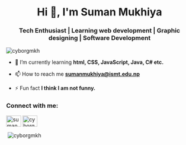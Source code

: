 <h1 align="center">Hi 👋, I'm Suman Mukhiya</h1>
<h3 align="center">Tech Enthusiast | Learning web development | Graphic designing | Software Development</h3>

<p align="left"> <img src="https://komarev.com/ghpvc/?username=cyborgmkh&label=Profile%20views&color=0e75b6&style=flat" alt="cyborgmkh" /> </p>

- 🌱 I’m currently learning **html, CSS, JavaScript, Java, C# etc.**

- 📫 How to reach me **sumanmukhiya@ismt.edu.np**

- ⚡ Fun fact **I think I am not funny.**

<h3 align="left">Connect with me:</h3>
<p align="left">
<a href="https://fb.com/suman.mkh444" target="blank"><img align="center" src="https://raw.githubusercontent.com/rahuldkjain/github-profile-readme-generator/master/src/images/icons/Social/facebook.svg" alt="suman.mkh444" height="30" width="40" /></a>
<a href="https://instagram.com/cyborgmkh" target="blank"><img align="center" src="https://raw.githubusercontent.com/rahuldkjain/github-profile-readme-generator/master/src/images/icons/Social/instagram.svg" alt="cyborgmkh" height="30" width="40" /></a>
</p>

<p>&nbsp;<img align="center" src="https://github-readme-stats.vercel.app/api?username=cyborgmkh&show_icons=true&locale=en" alt="cyborgmkh" /></p>
